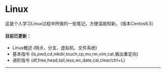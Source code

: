 # Linux
这是个人学习Linux过程中所做的一些笔记，方便温故知新。（版本Centos6.5）
#### 目前已更新：
* Linux概述  (特点，分支、虚拟机、文件系统)
* 基本指令  (ls,pwd,cd,mkdir,touch,cp,mv,rm,vim,cat,输出重定向)
* 进阶指令  (df,free,head,tail,less,wc,date,cal,clear/ctrl+L)
******************

